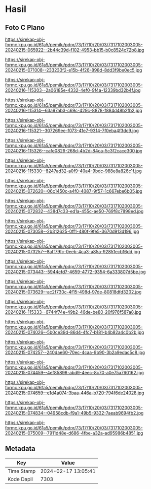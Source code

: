 # Hasil

## Foto C Plano

https://sirekap-obj-formc.kpu.go.id/61a5/pemilu/pdpr/73/17/10/20/03/7317102003005-20240215-065922--2b44c39d-f102-4953-bb15-b0c8524c72b8.jpg

https://sirekap-obj-formc.kpu.go.id/61a5/pemilu/pdpr/73/17/10/20/03/7317102003005-20240215-071008--233233f2-e15b-4f26-898d-8dd3f9be0ec5.jpg

https://sirekap-obj-formc.kpu.go.id/61a5/pemilu/pdpr/73/17/10/20/03/7317102003005-20240216-115303--2a06185e-4332-4ef0-9f4a-12339bd32b4f.jpg

https://sirekap-obj-formc.kpu.go.id/61a5/pemilu/pdpr/73/17/10/20/03/7317102003005-20240216-115314--63a97ab3-c69c-429c-8878-f884d48b2fb2.jpg

https://sirekap-obj-formc.kpu.go.id/61a5/pemilu/pdpr/73/17/10/20/03/7317102003005-20240216-115321--307269ee-f073-41e7-9314-7f0eba4f3dc9.jpg

https://sirekap-obj-formc.kpu.go.id/61a5/pemilu/pdpr/73/17/10/20/03/7317102003005-20240216-115326--cafe0829-268d-4b2d-84ca-5c3f2cace300.jpg

https://sirekap-obj-formc.kpu.go.id/61a5/pemilu/pdpr/73/17/10/20/03/7317102003005-20240216-115330--8247ad32-a0f9-40a4-9bdc-988e8a826c1f.jpg

https://sirekap-obj-formc.kpu.go.id/61a5/pemilu/pdpr/73/17/10/20/03/7317102003005-20240215-072620--06c1450c-a4f0-4087-9f57-1c667ebe6b05.jpg

https://sirekap-obj-formc.kpu.go.id/61a5/pemilu/pdpr/73/17/10/20/03/7317102003005-20240215-072832--438d7c33-ed1a-455c-ae50-769f8c7898ed.jpg

https://sirekap-obj-formc.kpu.go.id/61a5/pemilu/pdpr/73/17/10/20/03/7317102003005-20240215-073058--2b312625-0ff1-480f-9fe5-3670d913d196.jpg

https://sirekap-obj-formc.kpu.go.id/61a5/pemilu/pdpr/73/17/10/20/03/7317102003005-20240215-073257--8aff79fc-0eeb-4ca3-a85a-92851ecb16dd.jpg

https://sirekap-obj-formc.kpu.go.id/61a5/pemilu/pdpr/73/17/10/20/03/7317102003005-20240215-073443--5944cfd7-4659-4772-9354-6a333807d5be.jpg

https://sirekap-obj-formc.kpu.go.id/61a5/pemilu/pdpr/73/17/10/20/03/7317102003005-20240215-073629--ac2f730c-4f15-498d-97de-80818dfd3202.jpg

https://sirekap-obj-formc.kpu.go.id/61a5/pemilu/pdpr/73/17/10/20/03/7317102003005-20240216-115333--6744f74e-49b2-46de-be80-20f976f587a8.jpg

https://sirekap-obj-formc.kpu.go.id/61a5/pemilu/pdpr/73/17/10/20/03/7317102003005-20240215-074026--5b0ce39d-86d4-4fc7-b181-b4b82a4c0b2b.jpg

https://sirekap-obj-formc.kpu.go.id/61a5/pemilu/pdpr/73/17/10/20/03/7317102003005-20240215-074257--240dae60-70ec-4caa-9b90-3b2a9edac5c8.jpg

https://sirekap-obj-formc.kpu.go.id/61a5/pemilu/pdpr/73/17/10/20/03/7317102003005-20240215-074459--4ef85898-abd9-4eec-8c70-a0e75a760162.jpg

https://sirekap-obj-formc.kpu.go.id/61a5/pemilu/pdpr/73/17/10/20/03/7317102003005-20240215-074659--e1d4a074-3baa-446a-b720-794f6de24028.jpg

https://sirekap-obj-formc.kpu.go.id/61a5/pemilu/pdpr/73/17/10/20/03/7317102003005-20240215-074834--04958cdb-f9a1-49b5-9332-7aeab9694fb2.jpg

https://sirekap-obj-formc.kpu.go.id/61a5/pemilu/pdpr/73/17/10/20/03/7317102003005-20240215-075009--7911d48e-d686-4fbe-a32a-ad95986b4851.jpg


## Metadata

| Key        | Value               |
| ---------- | ------------------- |
| Time Stamp | 2024-02-17 13:05:41 |
| Kode Dapil | 7303                |




